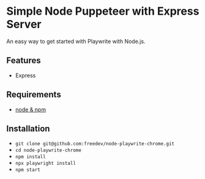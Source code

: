 # Simple Node Puppeteer with Express Server

An easy way to get started with Playwrite with Node.js.

## Features

* Express

## Requirements

* [node & npm](https://nodejs.org/en/)

## Installation

* `git clone git@github.com:freedev/node-playwrite-chrome.git`
* `cd node-playwrite-chrome`
* `npm install`
* `npx playwright install`
* `npm start`
